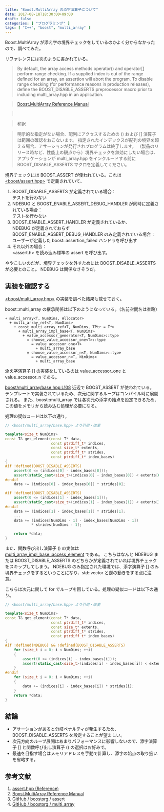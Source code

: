 ```yaml
---
title: "Boost.MultiArray の添字演算子について"
date: 2017-08-18T18:30:00+09:00
draft: false
categories: [ "プログラミング" ]
tags: [ "C++", "boost", "multi_array" ]
---
```


Boost.MultiArray が添え字の境界チェックをしているのかよく分からなかったので、調べてみた。

リファレンスには次のように書かれている。

> By default, the array access methods operator() and operator[] perform range checking.
> If a supplied index is out of the range defined for an array, an assertion will abort the program.
> To disable range checking (for performance reasons in production releases), define the BOOST_DISABLE_ASSERTS preprocessor macro prior to including multi_array.hpp in an application.

> [Boost.MultiArray Reference Manual](http://www.boost.org/doc/libs/1_64_0/libs/multi_array/doc/reference.html#range_checking)

> <br />

> 和訳

> 明示的な指定がない場合、配列にアクセスするための () および [] 演算子は範囲の確認をおこないます。
> 指定されたインデックスが配列の境界を超える場合、アサーションが発行されプログラムは終了します。
> （製品のリリース時など、性能上の観点から）境界チェックを無効にしたい場合は、アプリケーションが multi_array.hpp をインクルードする前に BOOST_DISABLE_ASSERTS マクロを定義してください。

境界チェックには BOOST_ASSERT が使われている。これは [\<boost/assert.hpp\>](https://github.com/boostorg/assert/blob/develop/include/boost/assert.hpp) で定義されていて、

1. BOOST_DISABLE_ASSERTS が定義されている場合： <br />
テストを行わない
2. NDEBUG と BOOST_ENABLE_ASSERT_DEBUG_HANDLER が同時に定義されている場合： <br />
テストを行わない
3. BOOST_ENABLE_ASSERT_HANDLER が定義されているか、<br />
NDEBUG が定義されておらず BOOST_ENABLE_ASSERT_DEBUG_HANDLER のみ定義されている場合： <br />
ユーザーが定義した boost::assertion_failed ハンドラを呼び出す
4. それ以外の場合： <br />
\<assert.h\> を読み込み標準の assert を呼び出す。

ややこしいのだが、境界チェックを外すためには BOOST_DISABLE_ASSERTS が必要とのこと。
NDEBUG は関係なさそうだ。

## 実装を確認する
[\<boost/multi_array.hpp\>](https://github.com/boostorg/multi_array/blob/develop/include/boost/multi_array.hpp) の実装を調べた結果も載せておく。

boost::multi_array の継承関係は以下のようになっている。（名前空間名は省略）

```no-highlight
+ multi_array<T, NumDims, Allocator>
  + multi_array_ref<T, NumDims>
    + const_multi_array_ref<T, NumDims, TPtr = T*>
      + multi_array_impl_base<T, NumDims>
        + value_accessor_generator<T, NumDims>::type
          = choose_value_accessor_one<T>::type
            = value_accessor_one<T>
              + multi_array_base
          = choose_value_accessor_n<T, NumDims>::type
            = value_accessor_n<T, NimDims>
              + multi_array_base
```
添え字演算子 [] の実装をしているのは value_accessor_one と value_accessor_n である。

[boost/multi_array/base.hpp:L108](https://github.com/boostorg/multi_array/blob/83493ba2316f48ffc56cf934e3164feb4aa1433f/include/boost/multi_array/base.hpp#L108)
近辺で BOOST_ASSERT が使われている。
テンプレートで実装されているため、次元に関するループはコンパイル時に展開される。
また、boost::multi_array では各次元の添字の始点を設定できるため、この値をメモリから読み込む処理が必要になる。

処理の疑似コードは以下の通り。
```cpp
// <boost/multi_array/base.hpp> より引用・改変

template<size_t NumDims>
const T& get_element(const T* data,
                     const ptrdiff_t* indices,
                     const size_t* extents,
                     const ptrdiff_t* strides,
                     const ptrdiff_t* index_bases)
{
#if !defined(BOOST_DISABLE_ASSERTS)
    assert(0 <= (indices[0] - index_bases[0]));
    assert(static_cast<size_t>(indices[0] - index_bases[0]) < extents[0]);
#endif
    data += (indices[0] - index_bases[0]) * strides[0];

#if !defined(BOOST_DISABLE_ASSERTS)
    assert(0 <= (indices[1] - index_bases[1]));
    assert(static_cast<size_t>(indices[1] - index_bases[1]) < extents[1]);
#endif
    data += (indices[1] - index_bases[1]) * strides[1];
    ...
    data += (indices[NumDims - 1] - index_bases[NumDims - 1])
            * strides[NumDims - 1];

    return *data;
}
```


また、関数呼び出し演算子 () の実体は
[multi_array_impl_base::access_element](https://github.com/boostorg/multi_array/blob/83493ba2316f48ffc56cf934e3164feb4aa1433f/include/boost/multi_array/base.hpp#L297)
である。
こちらはなんと NDEBUG または BOOST_DISABLE_ASSERTS のどちらかが定義されていれば境界チェックをスキップしてしまう。
NDEBUG のみ指定された環境では、添字演算子 [] のみ境界チェックをするということになり、std::vector と逆の動きをする点に注意。

こちらは次元に関して for でループを回している。処理の疑似コードは以下の通り。
```cpp
// <boost/multi_array/base.hpp> より引用・改変

template<size_t NumDims>
const T& get_element(const T* data,
                     const ptrdiff_t* indices,
                     const size_t* extents,
                     const ptrdiff_t* strides,
                     const ptrdiff_t* index_bases)
{
#if !defined(NDEBUG) && !defined(BOOST_DISABLE_ASSERTS)
    for (size_t i = 0; i < NumDims; ++i)
    {
        assert(0 <= (indices[i] - index_bases[i]));
        assert(static_cast<size_t>(indices[i] - index_bases[i]) < extents[i]);
    }
#endif
    for (size_t i = 0; i < NumDims; ++i)
    {
        data += (indices[i] - index_bases[i]) * strides[i];
    }
    return *data;
}
```

## 結論

- アサーションがあると分岐ペナルティが発生するため、BOOST_DISABLE_ASSERTS を設定することが望ましい。
- 次元方向のループ展開はあまりパフォーマンスに影響しないので、添字演算子 [] と関数呼び出し演算子 () の選択はお好みで。
- 最速を目指す場合はメモリアドレスを手動で計算し、添字の始点の取り扱いを省略する。

## 参考文献
1. [assert.hpp (Reference)](http://www.boost.org/doc/libs/1_64_0/libs/assert/assert.html)
2. [Boost.MultiArray Reference Manual](http://www.boost.org/doc/libs/1_64_0/libs/multi_array/doc/reference.html)
3. [GitHub / boostorg / assert](https://github.com/boostorg/assert)
4. [GitHub / boostorg / multi_array](https://github.com/boostorg/multi_array)
